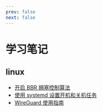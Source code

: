 ```yaml
---
prev: false
next: false
---
```


# 学习笔记

## linux

- [开启 BBR 拥塞控制算法](./linux/开启-BBR-拥塞控制算法.md)
- [使用 systemd 设置开机和关机任务](./linux/使用-systemd-设置开机和关机任务.md)
- [WireGuard 使用指南](./linux/WireGuard-使用指南.md)
